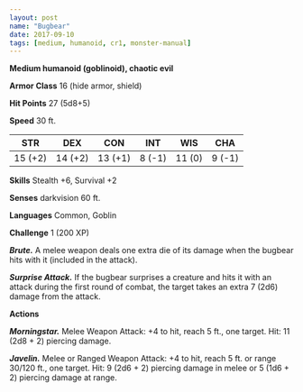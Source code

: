```yaml
---
layout: post
name: "Bugbear"
date: 2017-09-10
tags: [medium, humanoid, cr1, monster-manual]
---
```


**Medium humanoid (goblinoid), chaotic evil**

**Armor Class** 16 (hide armor, shield)

**Hit Points** 27 (5d8+5)

**Speed** 30 ft.

|   STR   |   DEX   |   CON   |   INT   |   WIS   |   CHA   |
|:-----:|:-----:|:-----:|:-----:|:-----:|:-----:|
| 15 (+2) | 14 (+2) | 13 (+1) | 8 (-1) | 11 (0) | 9 (-1) |

**Skills** Stealth +6, Survival +2

**Senses** darkvision 60 ft.

**Languages** Common, Goblin

**Challenge** 1 (200 XP)

***Brute.*** A melee weapon deals one extra die of its damage when the bugbear hits with it (included in the attack).

***Surprise Attack.*** If the bugbear surprises a creature and hits it with an attack during the first round of combat, the target takes an extra 7 (2d6) damage from the attack.

**Actions**

***Morningstar.*** Melee Weapon Attack: +4 to hit, reach 5 ft., one target. Hit: 11 (2d8 + 2) piercing damage.

***Javelin.*** Melee or Ranged Weapon Attack: +4 to hit, reach 5 ft. or range 30/120 ft., one target. Hit: 9 (2d6 + 2) piercing damage in melee or 5 (1d6 + 2) piercing damage at range.

